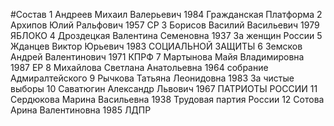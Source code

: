 #Состав
1 Андреев Михаил Валерьевич 1984 Гражданская Платформа
2 Архипов Юлий Ральфович 1957 СР
3 Борисов Василий Васильевич 1979 ЯБЛОКО
4 Дроздецкая Валентина Семеновна 1937 За женщин России
5 Жданцев Виктор Юрьевич 1983 СОЦИАЛЬНОЙ ЗАЩИТЫ
6 Земсков Андрей Валентинович 1971 КПРФ
7 Мартынова Майя Владимировна 1987 ЕР
8 Михайлова Светлана Анатольевна 1964 собрание Адмиралтейского
9 Рычкова Татьяна Леонидовна 1983 За чистые выборы
10 Саватюгин Александр Львович 1967 ПАТРИОТЫ РОССИИ
11 Сердюкова Марина Васильевна 1938 Трудовая партия России
12 Сотова Арина Валентиновна 1985 ЛДПР
